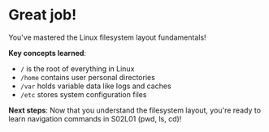 # Great job!

You've mastered the Linux filesystem layout fundamentals!

**Key concepts learned**:
- `/` is the root of everything in Linux
- `/home` contains user personal directories
- `/var` holds variable data like logs and caches
- `/etc` stores system configuration files

**Next steps**: Now that you understand the filesystem layout, you're ready to learn navigation commands in S02L01 (pwd, ls, cd)!
